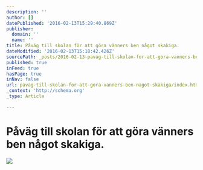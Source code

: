 ```yaml
---
description: ''
author: []
datePublished: '2016-02-13T15:29:40.869Z'
publisher:
  domain: ''
  name: ''
title: Påväg till skolan för att göra vänners ben något skakiga.
dateModified: '2016-02-13T15:18:42.426Z'
sourcePath: _posts/2016-02-13-pavag-till-skolan-for-att-gora-vanners-ben-nagot-skakiga.md
published: true
inFeed: true
hasPage: true
inNav: false
url: pavag-till-skolan-for-att-gora-vanners-ben-nagot-skakiga/index.html
_context: 'http://schema.org'
_type: Article

---
```

# Påväg till skolan för att göra vänners ben något skakiga.
![](https://the-grid-user-content.s3-us-west-2.amazonaws.com/49d69d86-2443-4aef-9997-c751a8294568.png)